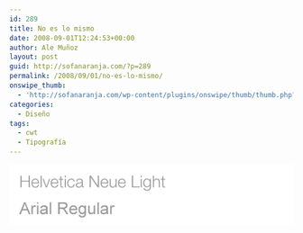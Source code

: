 ```yaml
---
id: 289
title: No es lo mismo
date: 2008-09-01T12:24:53+00:00
author: Ale Muñoz
layout: post
guid: http://sofanaranja.com/?p=289
permalink: /2008/09/01/no-es-lo-mismo/
onswipe_thumb:
  - 'http://sofanaranja.com/wp-content/plugins/onswipe/thumb/thumb.php?src=/images/2008/09/no_es_lo_mismo.png&amp;w=600&amp;h=800&amp;zc=1&amp;q=75&amp;f=0'
categories:
  - Diseño
tags:
  - cwt
  - Tipografía
---
```

![No, no es lo mismo](/images/2008/09/no_es_lo_mismo.png)